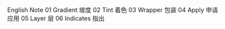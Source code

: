 
English Note 
01 Gradient 坡度 
02 Tint 着色 
03 Wrapper 包装 
04 Apply 申请 应用 
05 Layer 层 
06 Indicates 指出 
